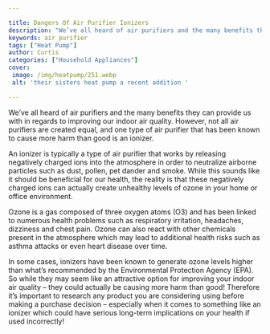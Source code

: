 ```yaml
---

title: Dangers Of Air Purifier Ionizers
description: "We’ve all heard of air purifiers and the many benefits they can provide us with in regards to improving our indoor air quality. Ho...you wont regret reading on"
keywords: air purifier
tags: ["Heat Pump"]
author: Curtis
categories: ["Household Appliances"]
cover: 
 image: /img/heatpump/251.webp
 alt: 'their sisters heat pump a recent addition '

---
```


We’ve all heard of air purifiers and the many benefits they can provide us with in regards to improving our indoor air quality. However, not all air purifiers are created equal, and one type of air purifier that has been known to cause more harm than good is an ionizer. 

An ionizer is typically a type of air purifier that works by releasing negatively charged ions into the atmosphere in order to neutralize airborne particles such as dust, pollen, pet dander and smoke. While this sounds like it should be beneficial for our health, the reality is that these negatively charged ions can actually create unhealthy levels of ozone in your home or office environment. 

Ozone is a gas composed of three oxygen atoms (O3) and has been linked to numerous health problems such as respiratory irritation, headaches, dizziness and chest pain. Ozone can also react with other chemicals present in the atmosphere which may lead to additional health risks such as asthma attacks or even heart disease over time. 

In some cases, ionizers have been known to generate ozone levels higher than what’s recommended by the Environmental Protection Agency (EPA). So while they may seem like an attractive option for improving your indoor air quality – they could actually be causing more harm than good! Therefore it’s important to research any product you are considering using before making a purchase decision – especially when it comes to something like an ionizer which could have serious long-term implications on your health if used incorrectly!
